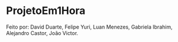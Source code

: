 # ProjetoEm1Hora
Feito por: David Duarte, Felipe Yuri, Luan Menezes, Gabriela Ibrahim, Alejandro Castor, João Victor.
